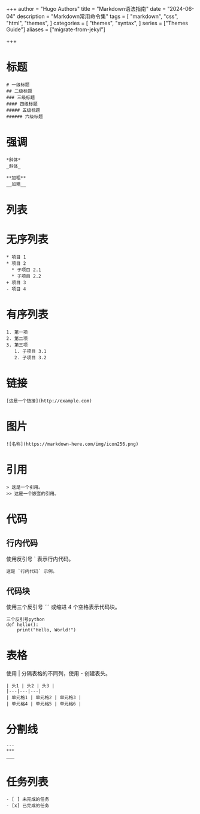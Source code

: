 +++
author = "Hugo Authors"
title = "Markdown语法指南"
date = "2024-06-04"
description = "Markdown常用命令集"
tags = [
    "markdown",
    "css",
    "html",
    "themes",
]
categories = [
    "themes",
    "syntax",
]
series = ["Themes Guide"]
aliases = ["migrate-from-jekyl"]

+++
# 标题
```
# 一级标题
## 二级标题
### 三级标题
#### 四级标题
##### 五级标题
###### 六级标题
```
# 强调
```
*斜体*
_斜体_

**加粗**
__加粗__
```
# 列表
# 无序列表
```
* 项目 1
* 项目 2
  * 子项目 2.1
  * 子项目 2.2
+ 项目 3
- 项目 4
```
# 有序列表
```
1. 第一项
2. 第二项
3. 第三项
   1. 子项目 3.1
   2. 子项目 3.2
```
# 链接
```
[这是一个链接](http://example.com)
```
# 图片
```
![名称](https://markdown-here.com/img/icon256.png)
```
# 引用
```
> 这是一个引用。
>> 这是一个嵌套的引用。
```
# 代码
## 行内代码
使用反引号 ` 表示行内代码。
```
这是 `行内代码` 示例。
```
## 代码块
使用三个反引号 ``` 或缩进 4 个空格表示代码块。
```
三个反引号python
def hello():
    print("Hello, World!")
```
# 表格
使用 | 分隔表格的不同列，使用 - 创建表头。
```
| 头1 | 头2 | 头3 |
|---|---|---|
| 单元格1 | 单元格2 | 单元格3 |
| 单元格4 | 单元格5 | 单元格6 |
```
# 分割线
```
---
***
___
```
# 任务列表
```
- [ ] 未完成的任务
- [x] 已完成的任务
```